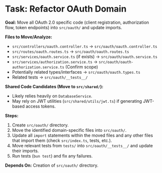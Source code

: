 # Task: Refactor OAuth Domain

**Goal:** Move all OAuth 2.0 specific code (client registration, authorization flow, token endpoints) into `src/oauth/` and update imports.

**Files to Move/Analyze:**

*   `src/controllers/oauth.controller.ts` -> `src/oauth/oauth.controller.ts`
*   `src/routes/oauth.routes.ts` -> `src/oauth/oauth.routes.ts`
*   `src/services/oauth.service.ts` (if exists) -> `src/oauth/oauth.service.ts`
*   `src/services/authorization.service.ts` -> `src/oauth/oauth-authorization.service.ts` (Confirm scope)
*   Potentially related types/interfaces -> `src/oauth/oauth.types.ts`
*   Related tests -> `src/oauth/__tests__/`

**Shared Code Candidates (Move to `src/shared/`):**

*   Likely relies heavily on `DatabaseService`.
*   May rely on JWT utilities (`src/shared/utils/jwt.ts`) if generating JWT-based access tokens.

**Steps:**

1.  Create `src/oauth/` directory.
2.  Move the identified domain-specific files into `src/oauth/`.
3.  Update all `import` statements within the moved files and any other files that import them (check `src/index.ts`, tests, etc.).
4.  Move relevant tests from `tests/` into `src/oauth/__tests__/` and update their imports.
5.  Run tests (`bun test`) and fix any failures.

**Depends On:** Creation of `src/oauth/` directory. 